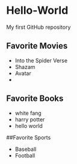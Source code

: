 # Hello-World
My first GitHub repository 


## Favorite Movies

* Into the Spider Verse
* Shazam
* Avatar
* 
## Favorite Books

- white fang
- harry potter
- hello world

##Favorite Sports

- Baseball
- Football
